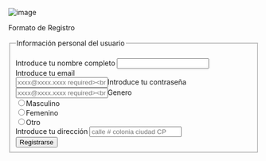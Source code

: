 ![image](https://user-images.githubusercontent.com/91554777/170103427-2b681a6e-05b6-49f3-834b-c188ebf12fbb.png)

<body>
  <p
  <form>
   <bold> Formato de Registro </bold><br>
    <fieldset>
      <legend>Información personal del usuario</legend><br>
      <label for="name">Introduce tu nombre completo</label>
      <input type="text" id="name" name="name" maxlenght="15" ><br>
      <label for="email">Introduce tu email</label><br>
      <input type="email" id="email" name="email" placeholder="xxxx@xxxx.xxxx required><br>
      <label for="password">Introduce tu contraseña</label><br> 
      <input type="email" id="email" name="email" placeholder="xxxx@xxxx.xxxx required><br>                     
      <label for="gender">Genero</label><br>
      <input type="radio" id="gender" name="gender" value="male">Masculino<br>
      <input type="radio" id="gender" name="gender" value="female">Femenino<br>
      <input type="radio" id="gender" name="gender" value="other">Otro<br> 
      <label for="adress">Introduce tu dirección</label>
      <input type="textarea" id="adress" name="adress" rows="2" cols="20" placeholder="calle # colonia ciudad CP"><br> 
      <input type="submit" value="Registrarse">
    </fieldset>  
  </form>  
</body>  
                                                               
